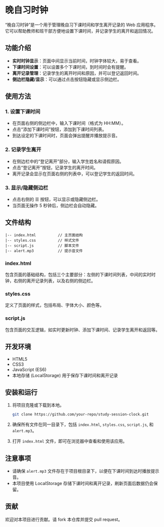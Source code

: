 # 晚自习时钟

“晚自习时钟”是一个用于管理晚自习下课时间和学生离开记录的 Web 应用程序。它可以帮助教师和班干部方便地设置下课时间，并记录学生的离开和返回情况。

## 功能介绍

- **实时时钟显示**：页面中间显示当前时间，时钟字体较大，易于查看。
- **下课时间设置**：可以设置多个下课时间，到时间时会有提醒。
- **离开记录管理**：记录学生的离开时间和原因，并可以登记返回时间。
- **侧边栏隐藏/显示**：可以通过点击按钮隐藏或显示侧边栏。

## 使用方法

### 1. 设置下课时间

- 在页面右侧的侧边栏中，输入下课时间（格式为 HH:MM）。
- 点击“添加下课时间”按钮，添加到下课时间列表。
- 到达设定的下课时间时，页面会弹出提醒并播放提示音。

### 2. 记录学生离开

- 在侧边栏中的“登记离开”部分，输入学生姓名和请假原因。
- 点击“登记离开”按钮，记录学生的离开时间。
- 离开记录会显示在页面右侧的列表中，可以登记学生的返回时间。

### 3. 显示/隐藏侧边栏

- 点击右侧的 ☰ 按钮，可以显示或隐藏侧边栏。
- 当页面无操作 5 秒钟后，侧边栏会自动隐藏。

## 文件结构

```
|-- index.html          // 主页面结构
|-- styles.css          // 样式文件
|-- script.js           // 脚本文件
|-- alert.mp3           // 提示音文件
```

### index.html

包含页面的基础结构，包括三个主要部分：左侧的下课时间列表，中间的实时时钟，右侧的离开记录列表，以及右侧的侧边栏。

### styles.css

定义了页面的样式，包括布局、字体大小、颜色等。

### script.js

包含页面的交互逻辑，如实时更新时钟、添加下课时间、记录学生离开和返回等。

## 开发环境

- HTML5
- CSS3
- JavaScript (ES6)
- 本地存储 (LocalStorage) 用于保存下课时间和离开记录

## 安装和运行

1. 将项目克隆或下载到本地。

   ```bash
   git clone https://github.com/your-repo/study-session-clock.git
   ```

2. 确保所有文件在同一目录下，包括 `index.html`, `styles.css`, `script.js`, 和 `alert.mp3`。

3. 打开 `index.html` 文件，即可在浏览器中查看和使用该应用。

## 注意事项

- 请确保 `alert.mp3` 文件存在于项目根目录下，以便在下课时间到达时播放提示音。
- 本项目使用 LocalStorage 存储下课时间和离开记录，刷新页面后数据仍会保留。

## 贡献

欢迎对本项目进行贡献。请 fork 本仓库并提交 pull request。
